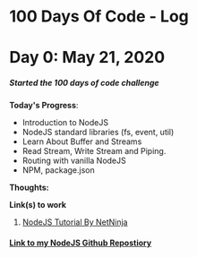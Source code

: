 # 100 Days Of Code - Log

# Day 0: May 21, 2020
##### Started the 100 days of code challenge 

**Today's Progress**: 
- Introduction to NodeJS
- NodeJS standard libraries (fs, event, util)
- Learn About Buffer and Streams
- Read Stream, Write Stream and Piping.
- Routing with vanilla NodeJS
- NPM, package.json


**Thoughts:** 

**Link(s) to work**
1. [NodeJS Tutorial By NetNinja](https://www.youtube.com/channel/UCW5YeuERMmlnqo4oq8vwUpg)

#### [Link to my NodeJS Github Repostiory](https://github.com/thyAshley/NodeJS-Learning)
